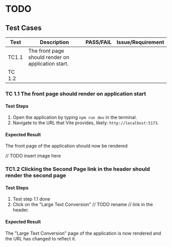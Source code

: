# TODO

## Test Cases

| Test | Description               | PASS/FAIL | Issue/Requirement |
|------|---------------------------|------------------|-----------|
| TC1.1 | The front page should render on application start. |    |  |
| TC 1.2 | |    |  |

### TC 1.1 The front page should render on application start

#### Test Steps

1. Open the application by typing `npm run dev` in the terminal.
2. Navigate to the URL that Vite provides, likely: `http://localhost:5173`.

#### Expected Result

The front page of the application should now be rendered

// TODO insert image here

### TC1.2 Clicking the Second Page link in the header should render the second page

#### Test Steps

1. Test step 1.1 done
2. Click on the "Large Text Conversion" // TODO rename // link in the header.

#### Expected Result

The "Large Text Conversion" page of the application is now rendered and the URL has changed to reflect it.
